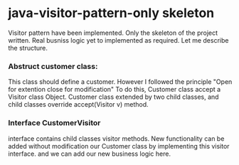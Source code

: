 # java-visitor-pattern-only skeleton

Visitor pattern have been implemented. Only the skeleton of the project written. Real busniss logic yet to implemented as required. Let me describe the structure.
### Abstruct customer class:
This class should define a customer.
However I followed the principle "Open for extention close for modification"
To do this, Customer class accept a Visitor class Object.
Customer class extended by two child classes, and child classes override accept(Visitor v) method.

### Interface CustomerVisitor
interface contains child classes visitor methods.
New functionality can be added without modification our Customer class by implementing this visitor interface.
and we can add our new business logic here.

